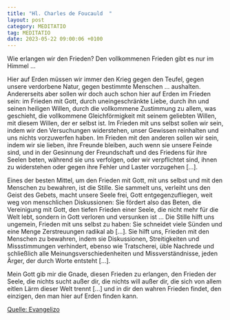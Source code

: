 ```yaml
---
title: "Hl. Charles de Foucauld  "
layout: post
category: MEDITATIO
tag: MEDITATIO
date: 2023-05-22 09:00:06 +0100
---
```

Wie erlangen wir den Frieden? Den vollkommenen Frieden gibt es nur im Himmel … 

Hier auf Erden müssen wir immer den Krieg gegen den Teufel, gegen unsere verdorbene Natur, gegen bestimmte Menschen … aushalten. Andererseits aber sollen wir doch auch schon hier auf Erden im Frieden sein: im Frieden mit Gott, durch uneingeschränkte Liebe, durch ihn und seinen heiligen Willen, durch die vollkommene Zustimmung zu allem, was geschieht, die vollkommene Gleichförmigkeit mit seinem geliebten Willen, mit diesem Willen, der er selbst ist.<!--more--> Im Frieden mit uns selbst sollen wir sein, indem wir den Versuchungen widerstehen, unser Gewissen reinhalten und uns nichts vorzuwerfen haben. Im Frieden mit den anderen sollen wir sein, indem wir sie lieben, ihre Freunde bleiben, auch wenn sie unsere Feinde sind, und in der Gesinnung der Freundschaft und des Friedens für ihre Seelen beten, während sie uns verfolgen, oder wir verpflichtet sind, ihnen zu widerstehen oder gegen ihre Fehler und Laster vorzugehen […].

Eines der besten Mittel, um den Frieden mit Gott, mit uns selbst und mit den Menschen zu bewahren, ist die Stille. Sie sammelt uns, verleiht uns den Geist des Gebets, macht unsere Seele frei, Gott entgegenzufliegen, weit weg von menschlichen Diskussionen: Sie fördert also das Beten, die Vereinigung mit Gott, den tiefen Frieden einer Seele, die nicht mehr für die Welt lebt, sondern in Gott verloren und versunken ist … Die Stille hilft uns ungemein, Frieden mit uns selbst zu haben: Sie schneidet viele Sünden und eine Menge Zerstreuungen radikal ab […]. Sie hilft uns, Frieden mit den Menschen zu bewahren, indem sie Diskussionen, Streitigkeiten und Missstimmungen verhindert, ebenso wie Tratscherei, üble Nachrede und schließlich alle Meinungsverschiedenheiten und Missverständnisse, jeden Ärger, der durch Worte entsteht […].

Mein Gott gib mir die Gnade, diesen Frieden zu erlangen, den Frieden der Seele, die nichts sucht außer dir, die nichts will außer dir, die sich von allem eitlen Lärm dieser Welt trennt […] und in dir den wahren Frieden findet, den einzigen, den man hier auf Erden finden kann.


[Quelle: Evangelizo](https://evangeliumtagfuertag.org/DE/gospel)